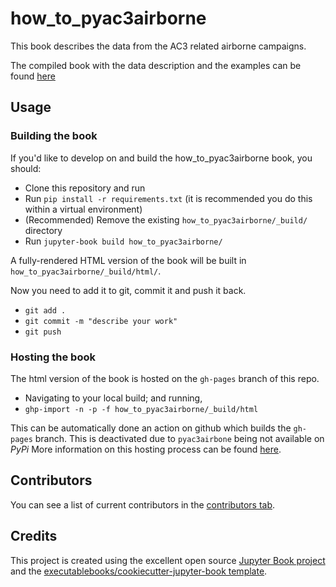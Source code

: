 # how_to_pyac3airborne

This book describes the data from the AC3 related airborne campaigns.

The compiled book with the data description and the examples can be found [here](https://igmk.github.io/how_to_pyac3airborne/intro.html)

## Usage


### Building the book

If you'd like to develop on and build the how_to_pyac3airborne book, you should:

- Clone this repository and run
- Run `pip install -r requirements.txt` (it is recommended you do this within a virtual environment)
- (Recommended) Remove the existing `how_to_pyac3airborne/_build/` directory
- Run `jupyter-book build how_to_pyac3airborne/`

A fully-rendered HTML version of the book will be built in `how_to_pyac3airborne/_build/html/`.

Now you need to add it to git, commit it and push it back.

- `git add .`
- `git commit -m "describe your work"`
- `git push`
 
### Hosting the book

The html version of the book is hosted on the `gh-pages` branch of this repo.

- Navigating to your local build; and running,
- `ghp-import -n -p -f how_to_pyac3airborne/_build/html`

This can be automatically done an action on github which builds the `gh-pages` branch. This is deactivated due to `pyac3airbone` being not available on *PyPi* More information on this hosting process can be found [here](https://jupyterbook.org/publish/gh-pages.html#manually-host-your-book-with-github-pages).

## Contributors

You can see a list of current contributors in the [contributors tab](https://github.com/mariomech/how_to_pyac3airborne/graphs/contributors).

## Credits

This project is created using the excellent open source [Jupyter Book project](https://jupyterbook.org/) and the [executablebooks/cookiecutter-jupyter-book template](https://github.com/executablebooks/cookiecutter-jupyter-book).
